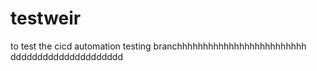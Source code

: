 # testweir
to test the cicd automation
testing
branchhhhhhhhhhhhhhhhhhhhhhhhh
ddddddddddddddddddddd
